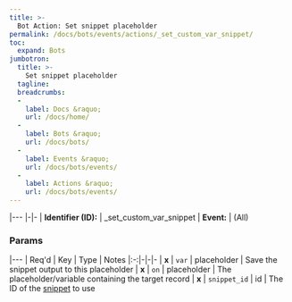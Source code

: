 ```yaml
---
title: >-
  Bot Action: Set snippet placeholder
permalink: /docs/bots/events/actions/_set_custom_var_snippet/
toc:
  expand: Bots
jumbotron:
  title: >-
    Set snippet placeholder
  tagline: 
  breadcrumbs:
  -
    label: Docs &raquo;
    url: /docs/home/
  -
    label: Bots &raquo;
    url: /docs/bots/
  -
    label: Events &raquo;
    url: /docs/bots/events/
  -
    label: Actions &raquo;
    url: /docs/bots/events/
---
```


|---
|-|-
| **Identifier (ID):** | _set_custom_var_snippet
| **Event:** | (All)

### Params

|---
| Req'd | Key | Type | Notes 
|:-:|-|-|-
| **x** | `var` | placeholder | Save the snippet output to this placeholder
| **x** | `on` | placeholder | The placeholder/variable containing the target record
| **x** | `snippet_id` | id | The ID of the [snippet](/docs/records/types/snippet/) to use

